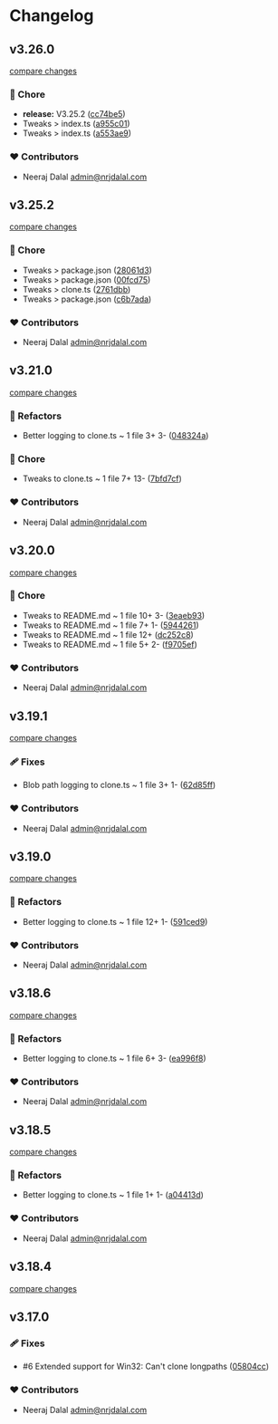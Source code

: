 # Changelog

## v3.26.0

[compare changes](https://github.com/nrjdalal/gitpick/compare/v3.25.2...v3.26.0)

### 🏡 Chore

- **release:** V3.25.2 ([cc74be5](https://github.com/nrjdalal/gitpick/commit/cc74be5))
- Tweaks > index.ts ([a955c01](https://github.com/nrjdalal/gitpick/commit/a955c01))
- Tweaks > index.ts ([a553ae9](https://github.com/nrjdalal/gitpick/commit/a553ae9))

### ❤️ Contributors

- Neeraj Dalal <admin@nrjdalal.com>

## v3.25.2

[compare changes](https://github.com/nrjdalal/gitpick/compare/v3.22.0...v3.25.2)

### 🏡 Chore

- Tweaks > package.json ([28061d3](https://github.com/nrjdalal/gitpick/commit/28061d3))
- Tweaks > package.json ([00fcd75](https://github.com/nrjdalal/gitpick/commit/00fcd75))
- Tweaks > clone.ts ([2761dbb](https://github.com/nrjdalal/gitpick/commit/2761dbb))
- Tweaks > package.json ([c6b7ada](https://github.com/nrjdalal/gitpick/commit/c6b7ada))

### ❤️ Contributors

- Neeraj Dalal <admin@nrjdalal.com>

## v3.21.0

[compare changes](https://github.com/nrjdalal/gitpick/compare/v3.20.0...v3.21.0)

### 💅 Refactors

- Better logging to clone.ts ~ 1 file 3+ 3- ([048324a](https://github.com/nrjdalal/gitpick/commit/048324a))

### 🏡 Chore

- Tweaks to clone.ts ~ 1 file 7+ 13- ([7bfd7cf](https://github.com/nrjdalal/gitpick/commit/7bfd7cf))

### ❤️ Contributors

- Neeraj Dalal <admin@nrjdalal.com>

## v3.20.0

[compare changes](https://github.com/nrjdalal/gitpick/compare/v3.19.1...v3.20.0)

### 🏡 Chore

- Tweaks to README.md ~ 1 file 10+ 3- ([3eaeb93](https://github.com/nrjdalal/gitpick/commit/3eaeb93))
- Tweaks to README.md ~ 1 file 7+ 1- ([5944261](https://github.com/nrjdalal/gitpick/commit/5944261))
- Tweaks to README.md ~ 1 file 12+ ([dc252c8](https://github.com/nrjdalal/gitpick/commit/dc252c8))
- Tweaks to README.md ~ 1 file 5+ 2- ([f9705ef](https://github.com/nrjdalal/gitpick/commit/f9705ef))

### ❤️ Contributors

- Neeraj Dalal <admin@nrjdalal.com>

## v3.19.1

[compare changes](https://github.com/nrjdalal/gitpick/compare/v3.19.0...v3.19.1)

### 🩹 Fixes

- Blob path logging to clone.ts ~ 1 file 3+ 1- ([62d85ff](https://github.com/nrjdalal/gitpick/commit/62d85ff))

### ❤️ Contributors

- Neeraj Dalal <admin@nrjdalal.com>

## v3.19.0

[compare changes](https://github.com/nrjdalal/gitpick/compare/v3.18.6...v3.19.0)

### 💅 Refactors

- Better logging to clone.ts ~ 1 file 12+ 1- ([591ced9](https://github.com/nrjdalal/gitpick/commit/591ced9))

### ❤️ Contributors

- Neeraj Dalal <admin@nrjdalal.com>

## v3.18.6

[compare changes](https://github.com/nrjdalal/gitpick/compare/v3.18.5...v3.18.6)

### 💅 Refactors

- Better logging to clone.ts ~ 1 file 6+ 3- ([ea996f8](https://github.com/nrjdalal/gitpick/commit/ea996f8))

### ❤️ Contributors

- Neeraj Dalal <admin@nrjdalal.com>

## v3.18.5

[compare changes](https://github.com/nrjdalal/gitpick/compare/v3.18.4...v3.18.5)

### 💅 Refactors

- Better logging to clone.ts ~ 1 file 1+ 1- ([a04413d](https://github.com/nrjdalal/gitpick/commit/a04413d))

### ❤️ Contributors

- Neeraj Dalal <admin@nrjdalal.com>

## v3.18.4

[compare changes](https://github.com/nrjdalal/gitpick/compare/v3.18.3...v3.18.4)

## v3.17.0

### 🩹 Fixes

- #6 Extended support for Win32: Can't clone longpaths ([05804cc](https://github.com/nrjdalal/gitpick/commit/05804cc))

### ❤️ Contributors

- Neeraj Dalal <admin@nrjdalal.com>
